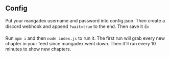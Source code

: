 ## Config
Put your mangadex username and password into config.json.
Then create a discord webhook and append `?wait=true` to the end.
Then save it 👍

Run `npm i` and then `node index.js` to run it. The first run will grab every new chapter in your feed since mangadex went down. Then it'll run every 10 minutes to show new chapters.
